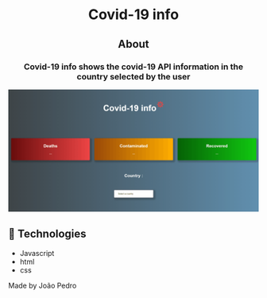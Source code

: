 <h1 align='center'>Covid-19 info</h1>

<h2 align='center'>About</h2>

<h3 align='center'>Covid-19 info shows the covid-19 API information in the country selected by the user</h3>


<img src='img/gif-covid-19-info.gif'> 

## 🚀 Technologies

<ul>
    <li>Javascript</li>
    <li>html</li>
    <li>css</li>
</ul>

Made by João Pedro
